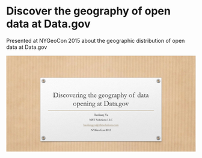 # Discover the geography of open data at Data.gov

Presented at NYGeoCon 2015 about the geographic distribution of open data at Data.gov

[![Test](https://raw.githubusercontent.com/haoliangyu/open-data-geography-presentation/master/presentation.png)](https://github.com/haoliangyu/open-data-geography-presentation/raw/master/presentation.pdf)
